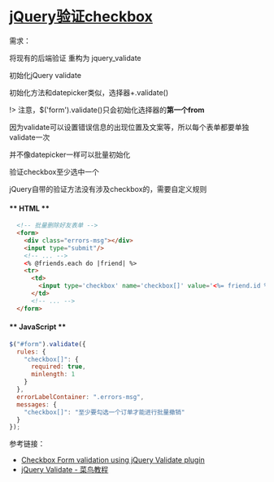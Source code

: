 # [jQuery验证checkbox](2019/11_2/checkbox_jquery_validate)

<i class="fa fa-hashtag mytitle"></i>
需求：

将现有的后端验证 重构为 jquery_validate

<i class="fa fa-hashtag mytitle"></i>
初始化jQuery validate

初始化方法和datepicker类似，选择器+.validate()

!> 注意，$('form').validate()只会初始化选择器的**第一个from**

因为validate可以设置错误信息的出现位置及文案等，所以每个表单都要单独validate一次

并不像datepicker一样可以批量初始化

<i class="fa fa-hashtag mytitle"></i>
验证checkbox至少选中一个

jQuery自带的验证方法没有涉及checkbox的，需要自定义规则

<!-- tabs:start -->

#### ** HTML **

```html
  <!-- 批量删除好友表单 -->
  <form>
    <div class="errors-msg"></div>
    <input type="submit"/>
    <!-- ... -->
    <% @friends.each do |friend| %>
    <tr>
      <td>
        <input type='checkbox' name='checkbox[]' value='<%= friend.id %>'/>
      </td>
      <!-- ... -->
  </form>
```

#### ** JavaScript **

```js
$("#form").validate({
  rules: {
    "checkbox[]": {
      required: true,
      minlength: 1
    }
  },
  errorLabelContainer: ".errors-msg",
  messages: {
    "checkbox[]": "至少要勾选一个订单才能进行批量撤销"
  }
});
```

<!-- tabs:end -->

<i class="fa fa-hashtag mytitle"></i>
参考链接：

- [Checkbox Form validation using jQuery Validate plugin](https://codepen.io/paulyabsley/pen/zFkbI)
- [jQuery Validate - 菜鸟教程](https://www.runoob.com/jquery/jquery-plugin-validate.html)
